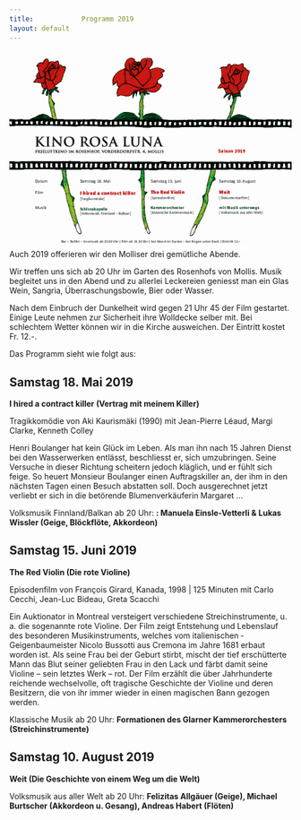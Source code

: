 ```yaml
---
title:            Programm 2019
layout: default
---
```


<img  width="512" align='right' src='archiv/Flyer_2019.png' img>

Auch 2019 offerieren wir den Molliser drei gemütliche Abende.

Wir treffen uns sich ab 20 Uhr im Garten des Rosenhofs von Mollis. Musik begleitet uns in den Abend und zu allerlei Leckereien geniesst man ein Glas Wein, Sangria, Überraschungsbowle, Bier oder Wasser.

Nach dem Einbruch der Dunkelheit wird gegen 21 Uhr 45 der Film gestartet. Einige Leute nehmen zur Sicherheit ihre Wolldecke selber mit. Bei schlechtem Wetter können wir in die Kirche ausweichen. Der Eintritt kostet Fr. 12.-.

Das Programm sieht wie folgt aus:

##  Samstag 18. Mai 2019

**I hired a contract killer (Vertrag mit meinem Killer)**

Tragikkomödie von Aki Kaurismäki (1990) mit Jean-Pierre Léaud, Margi Clarke, Kenneth Colley

Henri Boulanger hat kein Glück im Leben. Als man ihn nach 15 Jahren Dienst
bei den Wasserwerken entlässt, beschliesst er, sich umzubringen. Seine Versuche in dieser Richtung scheitern jedoch kläglich, und er
fühlt sich feige. So heuert Monsieur Boulanger einen Auftragskiller an, der ihm in den nächsten Tagen einen Besuch abstatten soll. Doch
ausgerechnet jetzt verliebt er sich in die betörende Blumenverkäuferin Margaret ...


Volksmusik Finnland/Balkan ab 20 Uhr:  **: Manuela Einsle-Vetterli & Lukas Wissler (Geige, Blöckflöte, Akkordeon)**

## Samstag 15. Juni 2019

**The Red Violin (Die rote Violine)**

Episodenfilm von François Girard,  Kanada, 1998 | 125 Minuten  mit Carlo Cecchi, Jean-Luc Bideau, Greta Scacchi

Ein Auktionator in Montreal versteigert verschiedene Streichinstrumente, u. a.
die sogenannte rote Violine. Der Film zeigt Entstehung und Lebenslauf des besonderen Musikinstruments, welches vom italienischen 
­Geigenbaumeister Nicolo Bussotti aus Cremona im Jahre 1681 erbaut worden ist. Als seine Frau bei der Geburt stirbt, mischt der
tief erschütterte Mann das Blut seiner geliebten Frau in den Lack und färbt damit seine Violine – sein letztes Werk – rot. Der Film erzählt
die über Jahrhunderte reichende wechselvolle, oft tragische Geschichte der Violine und deren Besitzern, die von ihr immer wieder in
einen magischen Bann gezogen werden.

Klassische Musik ab 20 Uhr: **Formationen des Glarner Kammerorchesters (Streichinstrumente)**


## Samstag 10. August 2019

**Weit (Die Geschichte von einem Weg um die Welt)**

Volksmusik aus aller Welt ab 20 Uhr: **Felizitas Allgäuer (Geige), Michael Burtscher (Akkordeon u. Gesang), Andreas Habert (Flöten)**
